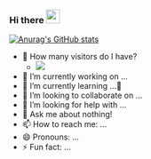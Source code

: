 ### Hi there <img src="https://media.giphy.com/media/hvRJCLFzcasrR4ia7z/giphy.gif" width="25px">

<!--
**H4ckForJob/H4ckForJob** is a ✨ _special_ ✨ repository because its `README.md` (this file) appears on your GitHub profile.

Here are some ideas to get you started:

- 🔭 I’m currently working on ...
- 🌱 I’m currently learning ...
- 👯 I’m looking to collaborate on ...
- 🤔 I’m looking for help with ...
- 💬 Ask me about ...
- 📫 How to reach me: ...
- 😄 Pronouns: ...
- ⚡ Fun fact: ...
-->

[![Anurag's GitHub stats](https://github-readme-stats.vercel.app/api?username=H4ckForJob)](https://github.com/anuraghazra/github-readme-stats)
- 🚶 How many visitors do I have?
  - ![](https://visitor-badge.glitch.me/badge?page_id=H4ckForJob.H4ckForJob)
- 🔭 I’m currently working on ...
- 🌱 I’m currently learning ...💩
- 👯 I’m looking to collaborate on ...
- 🤔 I’m looking for help with ...
- 💬 Ask me about nothing!
- 📫 How to reach me: ...
- 😄 Pronouns: ...
- ⚡ Fun fact: ...

